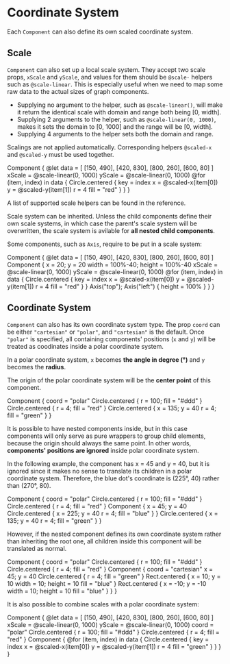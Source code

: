 # Coordinate System

Each `Component` can also define its own scaled coordinate system.

## Scale

`Component` can also set up a local scale system. They accept two scale props, `xScale` and `yScale`,
and values for them should be `@scale-` helpers such as `@scale-linear`.
This is especially useful when we need to map some raw data to the actual sizes of graph components.

- Supplying no argument to the helper, such as `@scale-linear()`, will make it return the identical scale with domain and range both being [0, width].
- Supplying 2 arguments to the helper, such as `@scale-linear(0, 1000)`, makes it sets the domain to [0, 1000] and the range will be [0, width].
- Supplying 4 arguments to the helper sets both the domain and range.

Scalings are not applied automatically. Corresponding helpers `@scaled-x` and `@scaled-y` must be used together.

<div class="demo" data-height="250">
Component {
    @let data = [
        [150, 490], [420, 830], [800, 260], [600, 80]
    ]
    xScale = @scale-linear(0, 1000)
    yScale = @scale-linear(0, 1000)
    @for (item, index) in data {
        Circle.centered {
            key = index
            x = @scaled-x(item[0])
            y = @scaled-y(item[1])
            r = 4
            fill = "red"
        }
    }
}
</div>

A list of supported scale helpers can be found in the reference.

Scale system can be inherited. Unless the child components define their own scale systems, in which case the parent's scale system will be
overwritten, the scale system is avilable for **all nested child components**.

Some components, such as `Axis`, require to be put in a scale system:

<div class="demo" data-height="250">
Component {
    @let data = [
        [150, 490], [420, 830], [800, 260], [600, 80]
    ]
    Component {
        x = 20; y = 20
        width = 100%-40; height = 100%-40
        xScale = @scale-linear(0, 1000)
        yScale = @scale-linear(0, 1000)
        @for (item, index) in data {
            Circle.centered {
                key = index
                x = @scaled-x(item[0])
                y = @scaled-y(item[1])
                r = 4
                fill = "red"
            }
        }
        Axis("top");
        Axis("left") { height = 100% }
    }
}
</div>

## Coordinate System

`Component` can also has its own coordinate system type. The prop `coord` can be either `"cartesian"` or `"polar"`, and `"cartesian"` is the default.
Once `"polar"` is specified, all containing components' positions (`x` and `y`) will be treated as coodinates inside a polar coordinate system.

In a polar coordinate system, `x` becomes **the angle in degree (°)** and `y` becomes the **radius**.

The origin of the polar coordinate system will be the **center point** of this component.

<div class="demo" data-height="200">
Component {
    coord = "polar"
    Circle.centered {
        r = 100; fill = "#ddd"
    }
    Circle.centered {
        r = 4; fill = "red"
    }
    Circle.centered {
        x = 135; y = 40
        r = 4; fill = "green"
    }
}
</div>

It is possible to have nested components inside, but in this case components will only serve as pure wrappers to group child elements,
because the origin should always the same point. In other words, **components' positions are ignored** inside polar coordinate system.

In the following example, the component has x = 45 and y = 40, but it is ignored since
it makes no sense to translate its children in a polar coordinate system.
Therefore, the blue dot's coordinate is (225°, 40) rather than (270°, 80).

<div class="demo" data-height="200">
Component {
    coord = "polar"
    Circle.centered {
        r = 100; fill = "#ddd"
    }
    Circle.centered {
        r = 4; fill = "red"
    }
    Component {
        x = 45; y = 40
        Circle.centered {
            x = 225; y = 40
            r = 4; fill = "blue"
        }
    }
    Circle.centered {
        x = 135; y = 40
        r = 4; fill = "green"
    }
}
</div>

However, if the nested component defines its own coordinate system rather than inheriting the root one, all children inside this component
will be translated as normal.

<div class="demo" data-height="200">
Component {
    coord = "polar"
    Circle.centered {
        r = 100; fill = "#ddd"
    }
    Circle.centered {
        r = 4; fill = "red"
    }
    Component {
        coord = "cartesian"
        x = 45; y = 40
        Circle.centered {
            r = 4; fill = "green"
        }
        Rect.centered {
            x = 10; y = 10
            width = 10; height = 10
            fill = "blue"
        }
        Rect.centered {
            x = -10; y = -10
            width = 10; height = 10
            fill = "blue"
        }
    }
}
</div>

It is also possible to combine scales with a polar coordinate system:

<div class="demo" data-height="200">
Component {
    @let data = [
        [150, 490], [420, 830], [800, 260], [600, 80]
    ]
    xScale = @scale-linear(0, 1000)
    yScale = @scale-linear(0, 1000)
    coord = "polar"
    Circle.centered {
        r = 100; fill = "#ddd"
    }
    Circle.centered {
        r = 4; fill = "red"
    }
    Component {
        @for (item, index) in data {
            Circle.centered {
                key = index
                x = @scaled-x(item[0])
                y = @scaled-y(item[1])
                r = 4
                fill = "green"
            }
        }
    }
}
</div>
